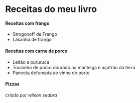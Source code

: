 # Receitas do meu livro

#### Receitas com frango

- Strogonoff de Frango
- Lasanha de frango

#### Receitas com carne de porco

- Leitão a pururuca
- Toucinho de porco dourado na manteiga e açafrão da terra
- Panceta defumada ao vinho do porto

#### Pizzas



_criado por wilson seabra_